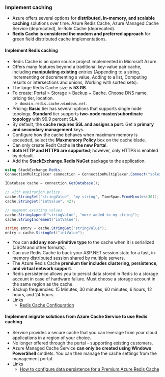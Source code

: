 ### Implement caching
  * Azure offers several options for __distributed, in-memory, and scalable caching__ solutions over time. Azure Redis Cache, Azure Managed Cache Service (deprecated), In-Role Cache (deprecated).
  * __Redis Cache is considered the modern and preferred approach__ for green field distributed cache implementations.

#### Implement Redis caching
  * Redis Cache is an open source project implemented in Microsoft Azure.
  * Offers many features beyond a traditional key-value pair cache, including __manipulating existing__ entries (Appending to a string, Incrementing or decrementing a value, Adding to a list, Computing results or intersections and unions, Working with sorted sets).
  * The large Redis Cache size is __53 GB__.
  * To create: Portal > Storage > Backup + Cache. Choose DNS name, pricing tier, location.
    - `domain.redis.cache.windows.net`.
  * Pricing: __Basic__ tier has several options that supports single node topology. __Standard__ tier supports __two-node master/subordinate topology__ with 99.9 percent SLA.
  * By default, the __cache requires SSL and assigns a port__. Get a __primary and secondary management__ keys.
  * Configure how the cache behaves when maximum memory is exceeded, select the __Maxmemory Policy__ box on the cache blade.
  * Can only create Redit Cache __in the new Portal__.
  * __Both HTTP and HTTPS are supported__; however, only HTTPS is enabled by default.
  * Add the __StackExchange.Redis NuGet__ package to the application.

  ```c#
  using StackExchange.Redis;
  ConnectionMultiplexer connection = ConnectionMultiplexer.Connect("solexpredis.redis.cache.windows.net,ssl=true,password=vPBvnDi5aa2QyxECMqFAEWe8d5Z2nXyLWhK+DAXwE6Q=");

  IDatabase cache = connection.GetDatabase();

  // with expiration policy.
  cache.StringSet("stringValue", "my string", TimeSpan.FromMinutes(30)););
  cache.StringSet("intValue", 42);

  // augment existing values
  cache.StringAppend("stringValue", "more added to my string");
  cache.StringIncrement("intValue");

  string entry = cache.StringGet("stringValue");
  entry = cache.StringGet("intValue");
  ```
  * You can __add any non-primitive type__ to the cache when it is serialized (JSON and other formats).
  * Can use Redis Cache to back your ASP.NET session state for a fast, in-memory distributed session shared by multiple servers.
  * The Azure Redis Cache __premium tier includes clustering, persistence, and virtual network support__.
  * Redis persistence allows you to persist data stored in Redis to a storage account in case of hardware failure. Must choose a storage account in the same region as the cache.
  * Backup frequencies: 15 Minutes, 30 minutes, 60 minutes, 6 hours, 12 hours, and 24 hours.
  * Links
    - [Redis Cache Configuration](https://azure.microsoft.com/en-us/documentation/articles/cache-configure/)

#### Implement migrate solutions from Azure Cache Service to use Redis caching
  * Service provides a secure cache that you can leverage from your cloud applications in a region of your choice.
  * No longer offered through the portal - supporting existing customers.
  * Azure Managed Cache Service __can only be created using Windows PowerShell__ cmdlets. You can then manage the cache settings from the management portal.
  * Links
    - [How to configure data persistence for a Premium Azure Redis Cache](https://azure.microsoft.com/en-gb/documentation/articles/cache-how-to-premium-persistence/)



